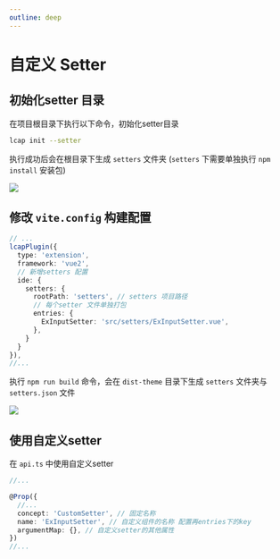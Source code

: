 ```yaml
---
outline: deep
---
```


# 自定义 Setter  <Badge type="tip" text="^4.0.0" /> <Badge type="tip" text="lcap^0.6.0" />

## 初始化setter 目录

在项目根目录下执行以下命令，初始化setter目录

```sh
lcap init --setter
```

执行成功后会在根目录下生成 `setters` 文件夹 (`setters` 下需要单独执行 `npm install` 安装包)

![](/images/setter1.png)

## 修改 `vite.config` 构建配置

```ts
// ...
lcapPlugin({
  type: 'extension',
  framework: 'vue2',
  // 新增setters 配置
  ide: {
    setters: {
      rootPath: 'setters', // setters 项目路径
      // 每个setter 文件单独打包
      entries: {
        ExInputSetter: 'src/setters/ExInputSetter.vue',
      },
    }
  }
}),
//...
```

执行 `npm run build` 命令，会在 `dist-theme` 目录下生成 `setters` 文件夹与 `setters.json` 文件

![](/images/setter2.png)

## 使用自定义setter

在 `api.ts` 中使用自定义setter

```ts
//...

@Prop({
  //...
  concept: 'CustomSetter', // 固定名称
  name: 'ExInputSetter', // 自定义组件的名称 配置再entries下的key
  argumentMap: {}, // 自定义setter的其他属性
})
//...
```
